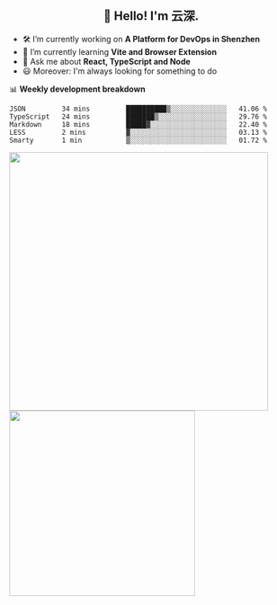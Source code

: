 <h2 align="center">👋 Hello! I'm 云深.</h2>

- 🛠 I’m currently working on **A Platform for DevOps in Shenzhen**
- 🚀 I’m currently learning **Vite and Browser Extension**
- 💬 Ask me about **React, TypeScript and Node**
- 😃 Moreover: I'm always looking for something to do

📊 **Weekly development breakdown**

<!--START_SECTION:waka-->
```text
JSON         34 mins         ██████████▒░░░░░░░░░░░░░░   41.06 % 
TypeScript   24 mins         ███████▒░░░░░░░░░░░░░░░░░   29.76 % 
Markdown     18 mins         █████▓░░░░░░░░░░░░░░░░░░░   22.40 % 
LESS         2 mins          ▓░░░░░░░░░░░░░░░░░░░░░░░░   03.13 % 
Smarty       1 min           ▒░░░░░░░░░░░░░░░░░░░░░░░░   01.72 % 
```
<!--END_SECTION:waka-->

<p>
<img align="left" width="460" src="https://github-readme-stats.vercel.app/api?username=theprimone&custom_title=Yuns's Github Stats&theme=graywhite&hide_border=true&disable_animations=true"/> <img align="left" width="330" src="https://github-readme-stats.vercel.app/api/top-langs/?username=theprimone&layout=compact&theme=graywhite&hide_border=true"/>
</p>
